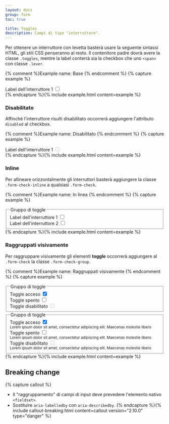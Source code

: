 ```yaml
---
layout: docs
group: form
toc: true

title: Toggles
description: Campi di tipo "interruttore".
---
```


Per ottenere un interruttore con levetta basterà usare la seguente sintassi HTML, gli stili CSS penseranno al resto. Il contenitore padre dovrà avere la classe `.toggles`, mentre la label conterrà sia la checkbox che uno `<span>` con classe `.lever`.

{% comment %}Example name: Base {% endcomment %}
{% capture example %}
<div>
  <div class="form-check form-check-inline">
    <div class="toggles">
      <label for="toggleEsempio1a">
        Label dell'interruttore 1
        <input type="checkbox" id="toggleEsempio1a">
        <span class="lever"></span>
      </label>
    </div>
  </div>
</div>
{% endcapture %}{% include example.html content=example %}

### Disabilitato

Affinché l'interruttore risulti disabilitato occorrerà aggiungere l'attributo `disabled` al checkbox.

{% comment %}Example name: Disabilitato {% endcomment %}
{% capture example %}
<div>
  <div class="form-check form-check-inline">
    <div class="toggles">
      <label for="toggleEsempio2a">
        Label dell'interruttore 1
        <input disabled type="checkbox" id="toggleEsempio2a">
        <span class="lever"></span>
      </label>
    </div>
  </div>
</div>
{% endcapture %}{% include example.html content=example %}

### Inline

Per allineare orizzontalmente gli interruttori basterà aggiungere la classe `.form-check-inline` a qualsiasi `.form-check`.

{% comment %}Example name: In linea {% endcomment %}
{% capture example %}
<fieldset>
  <legend>Gruppo di toggle</legend>
  <div class="form-check form-check-inline">
    <div class="toggles">
      <label for="toggleEsempio3ainline">
        Label dell'interruttore 1
        <input type="checkbox" id="toggleEsempio3ainline">
        <span class="lever"></span>
      </label>
    </div>
  </div>
  <div class="form-check form-check-inline">
    <div class="toggles">
      <label for="toggleEsempio3binline">
        Label dell'interruttore 2
        <input type="checkbox" id="toggleEsempio3binline">
        <span class="lever leverRight"></span>
      </label>
    </div>
  </div>
</fieldset>
{% endcapture %}{% include example.html content=example %}


### Raggruppati visivamente

Per raggruppare visivamente gli elementi **toggle** occorrerà aggiungere al `.form-check` la classe `.form-check-group`.

{% comment %}Example name: Raggruppati visivamente {% endcomment %}
{% capture example %}
<div>
  <div class="row">
    <fieldset class="col-12 col-md-6">
      <legend>Gruppo di toggle</legend>
      <div class="form-check form-check-group">
        <div class="toggles">
          <label for="toggleEsempio3a">
            Toggle acceso
            <input type="checkbox" id="toggleEsempio3a" checked>
            <span class="lever"></span>
          </label>
        </div>
      </div>
      <div class="form-check form-check-group">
        <div class="toggles">
          <label for="toggleEsempio3b">
            Toggle spento
            <input type="checkbox" id="toggleEsempio3b">
            <span class="lever"></span>
          </label>
        </div>
      </div>
      <div class="form-check form-check-group">
        <div class="toggles">
          <label for="toggleEsempio3c">
            Toggle disabilitato
            <input type="checkbox" id="toggleEsempio3c" disabled>
            <span class="lever"></span>
          </label>
        </div>
      </div>
    </fieldset>
    <fieldset class="col-12 col-md-6">
      <legend>Gruppo di toggle</legend>
      <div class="form-check form-check-group">
        <div class="toggles">
          <label for="toggleEsempio3d">
            Toggle acceso
            <input type="checkbox" id="toggleEsempio3d" aria-describedby="toggle3d-help" checked>
            <span class="lever"></span>
          </label>
        </div>
        <small id="toggle3d-help" class="form-text">Lorem ipsum dolor sit amet, consectetur adipiscing elit. Maecenas molestie libero</small>
      </div>
      <div class="form-check form-check-group">
        <div class="toggles">
          <label for="toggleEsempio3e">
            Toggle spento
            <input type="checkbox" id="toggleEsempio3e" aria-describedby="toggle3e-help">
            <span class="lever"></span>
          </label>
        </div>
        <small id="toggle3e-help" class="form-text">Lorem ipsum dolor sit amet, consectetur adipiscing elit. Maecenas molestie libero</small>
      </div>
      <div class="form-check form-check-group">
        <div class="toggles">
          <label for="toggleEsempio3f">
            Toggle disabilitato
            <input type="checkbox" id="toggleEsempio3f" aria-describedby="toggle3f-help" disabled>
            <span class="lever"></span>
          </label>
        </div>
        <small id="toggle3f-help" class="form-text">Lorem ipsum dolor sit amet, consectetur adipiscing elit. Maecenas molestie libero</small>
      </div>
    </fieldset>
  </div>
</div>
{% endcapture %}{% include example.html content=example %}

## Breaking change

{% capture callout %}
- Il "raggruppamento" di campi di input deve prevedere l'elemento nativo `<fieldset>`. 
- Sostituire `aria-labelledby` con `aria-describedby`.
{% endcapture %}{% include callout-breaking.html content=callout version="2.10.0" type="danger" %}
